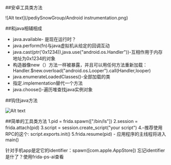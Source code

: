 ##安卓工具类方法

![Alt text](/pediySnowGroup/Android instrumentation.png)

##和java相辅相成

* java.available- 是现在运行时？
* java.perform(fn)与java虚拟机从给定的回调互动
* java.cast(ptr('0x1234)),java.use("android.os.Handler"))-互相作用于内存地址为0x1234的对象
* 构造器像new（）方法一样被暴露，并且可以用任何方法重新加载：Handler.$new.overload("android.os.Looper").call(Handler,looper)
* java.enumerateLoadedClasses()-全部加载的类
* 指定.implementation替代一个方法
* java.choose()-遍历堆查找java实例对象

##钩住java方法

![Alt text](/pediySnowGroup/HookingJavamethods.png)

##简单的工具类方法
1.pid = frida.spawn(["/bin/ls"])
2.session = frida.attach(pid)
3.script = session.create_script("your script")
4.<apply instrumentation>–推荐使用RPC的这个: script.exports.init()	
5.frida.resume(pid) - 应用程序的主线程将进入main()

针对手机app是定它的identifier：spawn([com.apple.AppStore]) 忘记identifier是什了？使用frida-ps-ai查看
